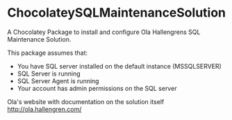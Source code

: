 ChocolateySQLMaintenanceSolution
================================

A Chocolatey Package to install and configure Ola Hallengrens SQL Maintenance Solution.

This package assumes that:
- You have SQL server installed on the default instance (MSSQLSERVER)
- SQL Server is running
- SQL Server Agent is running
- Your account has admin permissions on the SQL server

Ola's website with documentation on the solution itself
http://ola.hallengren.com/
